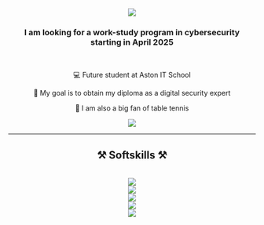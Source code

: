 <h1 align="center">
     <img src="https://readme-typing-svg.herokuapp.com?font=Righteous&size=35&pause=1000&color=280CF7&width=435&lines=Hello+world+!+%F0%9F%91%8B+;I'm+Samuel+Poulade+!"/>
</h1>

<h3 align="center">I am looking for a work-study program in cybersecurity starting in April 2025</h3>

<br/>

<div align="center">

💻 Future student at Aston IT School

🎯 My goal is to obtain my diploma as a digital security expert

🏓 I am also a big fan of table tennis 

 </div>

<div align="center"> 
  <a href="mailto:samuel.poulade@tutamail.com">
    <img src="https://img.shields.io/badge/Tutanota-840010?style=for-the-badge&logo=Tutanota&logoColor=white" />
  </a>
</div>

 <hr/>

<h2 align="center">⚒️ Softskills ⚒️</h2>
<br/>
<div align="center">
     <a href="https://skillicons.dev">
          <img src="https://skillicons.dev/icons?i=apple,windows,linux,kali,debian,ubuntu,mint,arduino,rasperrypi" /> 
          <br/>
          <img src="https://skillicons.dev/icons?i=c,bash,powershell,python,php,js" />
          <br/>
          <img src="https://skillicons.dev/icons?i=html,css,bootstrap,react,jquery,symfony,wordpress" />
          <br/>
          <img src="https://skillicons.dev/icons?i=git,github,pycharm,visualstudio,vscode,vim" />
          <br/>
          <img src="https://skillicons.dev/icons?i=nginx,azure,terraform,kubernetes,docker,jenkins,ansible,mysql,elasticsearch" />
</div>
